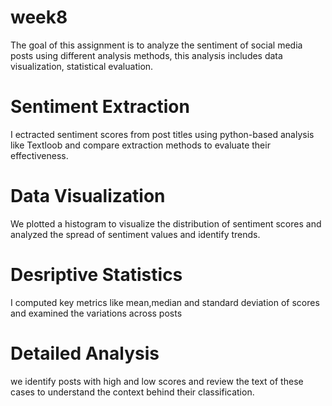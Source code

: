 # week8
The goal of this assignment is to analyze the sentiment of social media posts using different analysis methods, this analysis includes data visualization, statistical evaluation.

# Sentiment Extraction
 I ectracted sentiment scores from post titles using python-based analysis like Textloob and compare extraction methods to evaluate their effectiveness.

# Data Visualization
 We plotted a histogram to visualize the distribution of sentiment scores and analyzed the spread of sentiment values and identify trends.

# Desriptive Statistics
 I computed key metrics like mean,median and standard deviation of scores and examined the variations across posts

# Detailed Analysis
 we identify posts with high and low scores and review the text of these cases to understand the context behind their classification.
